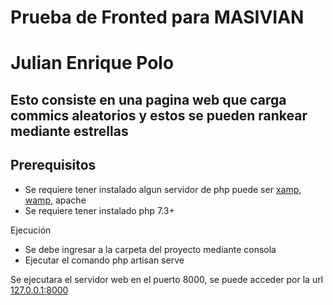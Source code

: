 # Prueba de Fronted para MASIVIAN
# Julian Enrique Polo

## Esto consiste en una pagina web que carga commics aleatorios y estos se pueden rankear mediante estrellas

## Prerequisitos
+ Se requiere tener instalado algun servidor de php puede ser [xamp](https://www.apachefriends.org/es/index.html), [wamp](https://www.wampserver.com/en/), apache
+ Se requiere tener instalado php 7.3+

Ejecución

+ Se debe ingresar a la carpeta del proyecto mediante consola
+ Ejecutar el comando php artisan serve

Se ejecutara el servidor web en el puerto 8000, se puede acceder por la url [127.0.0.1:8000](http://127.0.0.1:8000)
